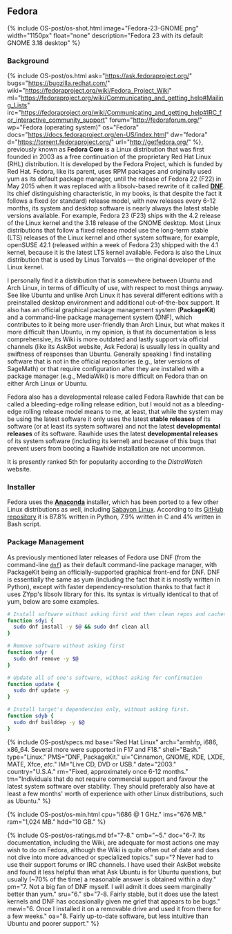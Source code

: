 ## Fedora
{% include OS-post/os-shot.html image="Fedora-23-GNOME.png" width="1150px" float="none" description="Fedora 23 with its default GNOME 3.18 desktop" %}

### Background
{% include OS-post/os.html ask="https://ask.fedoraproject.org/" bugs="https://bugzilla.redhat.com/" wiki="https://fedoraproject.org/wiki/Fedora_Project_Wiki" ml="https://fedoraproject.org/wiki/Communicating_and_getting_help#Mailing_Lists" irc="https://fedoraproject.org/wiki/Communicating_and_getting_help#IRC_for_interactive_community_support" forum="http://fedoraforum.org/" wp="Fedora (operating system)" os="Fedora" docs="https://docs.fedoraproject.org/en-US/index.html" dw="fedora" d="https://torrent.fedoraproject.org/" url="http://getfedora.org/" %}, previously known as **Fedora Core** is a Linux distribution that was first founded in 2003 as a free continuation of the proprietary Red Hat Linux (RHL) distribution. It is developed by the Fedora Project, which is funded by Red Hat. Fedora, like its parent, uses RPM packages and originally used yum as its default package manager, until the release of Fedora 22 (F22) in May 2015 when it was replaced with a libsolv-based rewrite of it called [**DNF**](http://dnf.baseurl.org/). Its chief distinguishing characteristic, in my books, is that despite the fact it follows a fixed (or standard) release model, with new releases every 6-12 months, its system and desktop software is nearly always the latest stable versions available. For example, Fedora 23 (F23) ships with the 4.2 release of the Linux kernel and the 3.18 release of the GNOME desktop. Most Linux distributions that follow a fixed release model use the long-term stable (LTS) releases of the Linux kernel and other system software, for example, openSUSE 42.1 (released within a week of Fedora 23) shipped with the 4.1 kernel, because it is the latest LTS kernel available. Fedora is also the Linux distribution that is used by Linus Torvalds &mdash; the original developer of the Linux kernel.

I personally find it a distribution that is somewhere between Ubuntu and Arch Linux, in terms of difficulty of use, with respect to most things anyway. See like Ubuntu and unlike Arch Linux it has several different editions with a preinstalled desktop environment and additional out-of-the-box support. It also has an official graphical package management system (**PackageKit**) and a command-line package management system (DNF), which contributes to it being more user-friendly than Arch Linux, but what makes it more difficult than Ubuntu, in my opinion, is that its documentation is less comprehensive, its Wiki is more outdated and lastly support via official channels (like its AskBot website, Ask Fedora) is usually less in quality and swiftness of responses than Ubuntu. Generally speaking I find installing software that is not in the official repositories (e.g., later versions of SageMath) or that require configuration after they are installed with a package manager (e.g., MediaWiki) is more difficult on Fedora than on either Arch Linux or Ubuntu.

Fedora also has a developmental release called Fedora Rawhide that can be called a bleeding-edge rolling release edition, but I would not as a bleeding-edge rolling release model means to me, at least, that while the system may be using the latest software it only uses the latest **stable releases** of its software (or at least its system software) and not the latest **developmental releases** of its software. Rawhide uses the latest **developmental releases** of its system software (including its kernel) and because of this bugs that prevent users from booting a Rawhide installation are not uncommon.

It is presently ranked 5th for popularity according to the *DistroWatch* website.

### Installer
Fedora uses the [**Anaconda**](https://fedoraproject.org/wiki/Anaconda) installer, which has been ported to a few other Linux distributions as well, including [Sabayon Linux](#sabayon-linux). According to its [GitHub repository](https://github.com/rhinstaller/anaconda) it is 87.8% written in Python, 7.9% written in C and 4% written in Bash script.

### Package Management
As previously mentioned later releases of Fedora use DNF (from the command-line [`dnf`](/man/dnf.8.html)) as their default command-line package manager, with PackageKit being an officially-supported graphical front-end for DNF. DNF is essentially the same as yum (including the fact that it is mostly written in Python), except with faster dependency-resolution thanks to that fact it uses ZYpp's libsolv library for this. Its syntax is virtually identical to that of yum, below are some examples.

```bash
# Install software without asking first and then clean repos and caches
function sdyi {
  sudo dnf install -y $@ && sudo dnf clean all
}

# Remove software without asking first
function sdyr {
  sudo dnf remove -y $@
}

# Update all of one's software, without asking for confirmation
function update {
  sudo dnf update -y
}

# Install target's dependencies only, without asking first.
function sdyb {
  sudo dnf builddep -y $@
}
```

{% include OS-post/specs.md base="Red Hat Linux" arch="armhfp, i686, x86_64. Several more were supported in F17 and F18." shell="Bash." type="Linux." PMS="DNF, PackageKit." ui="Cinnamon, GNOME, KDE, LXDE, MATE, Xfce, <i>etc</i>." IM="Live CD, DVD or USB." date="2003." country="U.S.A." rm="Fixed, approximately once 6-12 months." tm="Individuals that do not require commercial support and favour the latest system software over stability. They should preferably also have at least a few months' worth of experience with other Linux distributions, such as Ubuntu." %}

{% include OS-post/os-min.html cpu="i686 @ 1 GHz." ims="676 MB." ram="1,024 MB." hdd="10 GB." %}

{% include OS-post/os-ratings.md bf="7-8." cmb="~5." doc="6-7. Its documentation, including the Wiki, are adequate for most actions one may wish to do on Fedora, although the Wiki is quite often out of date and does not dive into more advanced or specialized topics." sup="? Never had to use their support forums or IRC channels. I have used their AskBot website and found it less helpful than what Ask Ubuntu is for Ubuntu questions, but usually (~70% of the time) a reasonable answer is obtained within a day." pm="7. Not a big fan of DNF myself. I will admit it does seem marginally better than yum." sru="6." sb="7-8. Fairly stable, but it does use the latest kernels and DNF has occasionally given me grief that appears to be bugs." mewi="6. Once I installed it on a removable drive and used it from there for a few weeks." oa="8. Fairly up-to-date software, but less intuitive than Ubuntu and poorer support." %}
